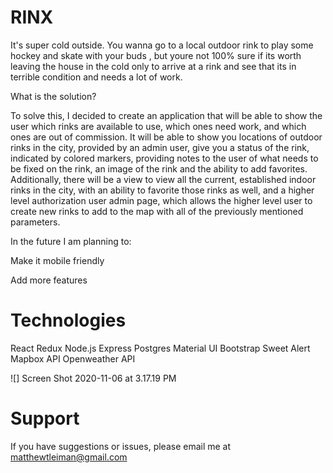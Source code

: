 # RINX

It's super cold outside. You wanna go to a local outdoor rink to play some hockey and skate with your buds , but youre not 100% sure if its worth leaving the house in the cold only to arrive at a rink and see that its in terrible condition and needs a lot of work.

What is the solution?

To solve this, I decided to create an application that will be able to show the user which rinks are available to use, which ones need work, and which ones are out of commission. It will be able to show you locations of outdoor rinks in the city, provided by an admin user, give you a status of the rink, indicated by colored markers, providing notes to the user of what needs to be fixed on the rink, an image of the rink and the ability to add favorites. Additionally, there will be a view to view all the current, established indoor rinks in the city, with an ability to favorite those rinks as well, and a higher level authorization user admin page, which allows the higher level user to create new rinks to add to the map with all of the previously mentioned parameters.

In the future I am planning to:

Make it mobile friendly

Add more features

# Technologies

React
Redux
Node.js
Express
Postgres
Material UI
Bootstrap
Sweet Alert
Mapbox API
Openweather API

![] Screen Shot 2020-11-06 at 3.17.19 PM

# Support

If you have suggestions or issues, please email me at matthewtleiman@gmail.com
